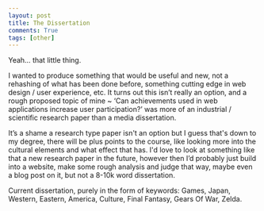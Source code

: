 ```yaml
---
layout: post
title: The Dissertation
comments: True
tags: [other]
---
```


Yeah… that little thing.

I wanted to produce something that would be useful and new, not a rehashing of what has been done before, something cutting edge in web design / user experience, etc. It turns out this isn’t really an option, and a rough proposed topic of mine ~ ‘Can achievements used in web applications increase user participation?’ was more of an industrial / scientific research paper than a media dissertation.

It’s a shame a research type paper isn't an option but I guess that's down to my degree, there will be plus points to the course, like looking more into the cultural elements and what effect that has. I'd love to look at something like that a new research paper in the future, however then I’d probably just build into a website, make some rough analysis and judge that way, maybe even a blog post on it, but not a 8-10k word dissertation.

Current dissertation, purely in the form of keywords: Games, Japan, Western, Eastern, America, Culture, Final Fantasy, Gears Of War, Zelda.